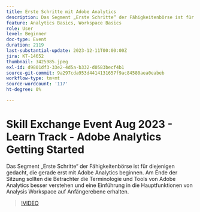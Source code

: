 ```yaml
---
title: Erste Schritte mit Adobe Analytics
description: Das Segment „Erste Schritte“ der Fähigkeitenbörse ist für diejenigen gedacht, die gerade erst mit Adobe Analytics beginnen. Am Ende der Sitzung sollten die Betrachter die Terminologie und Tools von Adobe Analytics besser verstehen und eine Einführung in die Hauptfunktionen von Analysis Workspace auf Anfängerebene erhalten.
feature: Analytics Basics, Workspace Basics
role: User
level: Beginner
doc-type: Event
duration: 2119
last-substantial-update: 2023-12-11T00:00:00Z
jira: KT-14652
thumbnail: 3425985.jpeg
exl-id: d9801df3-33e2-4d5a-b332-d0583becf4b1
source-git-commit: 9a297cda953d4414131657f9ac84580aea0eabeb
workflow-type: tm+mt
source-wordcount: '117'
ht-degree: 0%

---
```


# Skill Exchange Event Aug 2023 - Learn Track - Adobe Analytics Getting Started

Das Segment „Erste Schritte“ der Fähigkeitenbörse ist für diejenigen gedacht, die gerade erst mit Adobe Analytics beginnen. Am Ende der Sitzung sollten die Betrachter die Terminologie und Tools von Adobe Analytics besser verstehen und eine Einführung in die Hauptfunktionen von Analysis Workspace auf Anfängerebene erhalten.

>[!VIDEO](https://video.tv.adobe.com/v/3425985/?learn=on)

